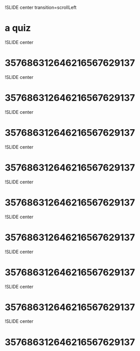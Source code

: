 !SLIDE center transition=scrollLeft

# a quiz

!SLIDE center

# <span class='spoiler'>35768631264621656762913</span>7

!SLIDE center

# <span class='spoiler'>3576863126462165676291</span>37

!SLIDE center

# <span class='spoiler'>357686312646216567629</span>137

!SLIDE center

# <span class='spoiler'>35768631264621656762</span>9137

!SLIDE center

# <span class='spoiler'>357686312646216567</span>629137

!SLIDE center

# <span class='spoiler'>357686312646216</span>567629137

!SLIDE center

# <span class='spoiler'>35768631264</span>6216567629137

!SLIDE center

# <span class='spoiler'>357686</span>312646216567629137

!SLIDE center

# 357686312646216567629137
